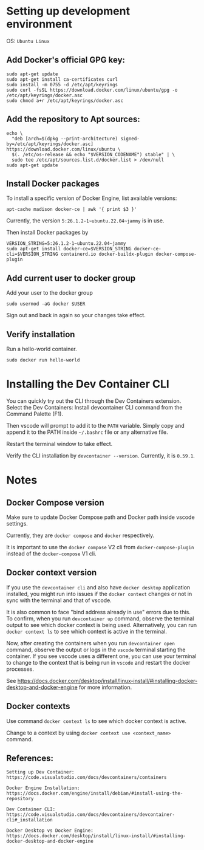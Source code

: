 # Setting up development environment

OS: `Ubuntu Linux`

## Add Docker's official GPG key:

```
sudo apt-get update
sudo apt-get install ca-certificates curl
sudo install -m 0755 -d /etc/apt/keyrings
sudo curl -fsSL https://download.docker.com/linux/ubuntu/gpg -o /etc/apt/keyrings/docker.asc
sudo chmod a+r /etc/apt/keyrings/docker.asc
```

## Add the repository to Apt sources:

```
echo \
  "deb [arch=$(dpkg --print-architecture) signed-by=/etc/apt/keyrings/docker.asc] https://download.docker.com/linux/ubuntu \
  $(. /etc/os-release && echo "$VERSION_CODENAME") stable" | \
  sudo tee /etc/apt/sources.list.d/docker.list > /dev/null
sudo apt-get update
```

## Install Docker packages

To install a specific version of Docker Engine, list available versions:

`apt-cache madison docker-ce | awk '{ print $3 }'`

Currently, the version `5:26.1.2-1~ubuntu.22.04~jammy` is in use.

Then install Docker packages by

```
VERSION_STRING=5:26.1.2-1~ubuntu.22.04~jammy
sudo apt-get install docker-ce=$VERSION_STRING docker-ce-cli=$VERSION_STRING containerd.io docker-buildx-plugin docker-compose-plugin
```

## Add current user to docker group

Add your user to the docker group

`sudo usermod -aG docker $USER`

Sign out and back in again so your changes take effect.

## Verify installation

Run a hello-world container.

`sudo docker run hello-world`

# Installing the Dev Container CLI

You can quickly try out the CLI through the Dev Containers extension. Select the Dev Containers: Install devcontainer CLI command from the Command Palette (F1).

Then vscode will prompt to add it to the `PATH` variable. Simply copy and append it to the PATH inside
`~/.bashrc` file or any alternative file.

Restart the terminal window to take effect.

Verify the CLI installation by `devcontainer --version`. Currently, it is `0.59.1`.

# Notes

## Docker Compose version

Make sure to update Docker Compose path and Docker path inside vscode settings.

Currently, they are `docker compose` and `docker` respectively.

It is important to use the `docker compose` V2 cli from `docker-compose-plugin` instead of the `docker-compose` V1 cli.

## Docker context version

If you use the `devcontainer cli` and also have `docker desktop` application installed, you might
run into issues if the `docker context` changes or not in sync with the terminal and that of vscode.

It is also common to face "bind address already in use" errors due to this. To confirm, when you
run `devcontainer up` command, observe the terminal output to see which docker context is being used.
Alternatively, you can run `docker context ls` to see which context is active in the terminal.

Now, after creating the containers when you run `devcontainer open` command, observe the output or logs
in the `vscode` terminal starting the container. If you see vscode uses a different one, you can use your
terminal to change to the context that is being run in `vscode` and restart the docker processes.

See https://docs.docker.com/desktop/install/linux-install/#installing-docker-desktop-and-docker-engine
for more information.

## Docker contexts

Use command `docker context ls` to see which docker context is active.

Change to a context by using `docker context use <context_name>` command.

## References:

```
Setting up Dev Container: https://code.visualstudio.com/docs/devcontainers/containers

Docker Engine Installation: https://docs.docker.com/engine/install/debian/#install-using-the-repository

Dev Container CLI: https://code.visualstudio.com/docs/devcontainers/devcontainer-cli#_installation

Docker Desktop vs Docker Engine: https://docs.docker.com/desktop/install/linux-install/#installing-docker-desktop-and-docker-engine
```
